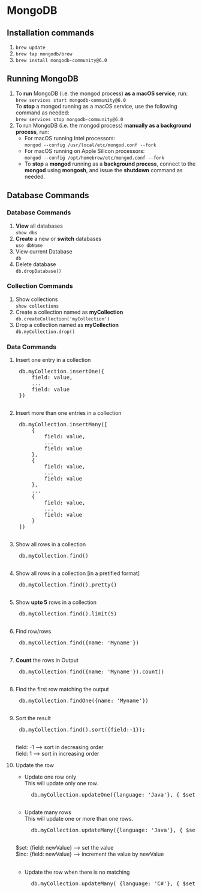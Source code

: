 # MongoDB

## Installation commands
1. ```brew update```
2. ```brew tap mongodb/brew```
3. ```brew install mongodb-community@6.0```

## Running MongoDB
1. To <b>run</b> MongoDB (i.e. the mongod process) <b>as a macOS service</b>, run:<br>
    ```brew services start mongodb-community@6.0```<br>
   To <b>stop</b> a mongod running as a macOS service, use the following command as needed:<br>
   ```brew services stop mongodb-community@6.0```<br>
2. To run MongoDB (i.e. the mongod process) <b>manually as a background process</b>, run:
    * For macOS running Intel processors: <br>
        ```mongod --config /usr/local/etc/mongod.conf --fork```<br>
    * For macOS running on Apple Silicon processors:<br>
        ```mongod --config /opt/homebrew/etc/mongod.conf --fork```<br>
    * To <b>stop</b> a <b>mongod</b> running as a <b>background process</b>, connect to the <b>mongod</b> using <b>mongosh</b>, and issue the <b>shutdown</b> command as needed.


## Database Commands

### Database Commands
1. <b>View</b> all databases<br>
    ```show dbs```
2. <b>Create</b> a new or <b>switch</b> databases<br>
    ```use dbName```
3. View current Database<br>
    ```db```
4. Delete database<br>
    ```db.dropDatabase()```


### Collection Commands
1. Show collections<br>
    ```show collections```
2. Create a collection named as <b>myCollection</b><br>
    ```db.createCollection('myCollection')```
3. Drop a collection named as <b>myCollection</b><br>
    ```db.myCollection.drop()```


### Data Commands
1. Insert one entry in a collection<br>
    <pre>
    db.myCollection.insertOne({
        field: value,
        ...
        field: value
    })
    </pre>

2. Insert more than one entries in a collection</br>
    <pre>
    db.myCollection.insertMany([
        {
            field: value,
            ...
            field: value
        },
        {
            field: value,
            ...
            field: value
        },
        ...
        {
            field: value,
            ...
            field: value
        }
    ])
    </pre>
3. Show all rows in a collection</br>
    <pre>
    db.myCollection.find()
    </pre>
4. Show all rows in a collection [in a pretified format]</br>
    <pre>
    db.myCollection.find().pretty()
    </pre>
5. Show <b>upto 5</b> rows in a collection</br>
    <pre>
    db.myCollection.find().limit(5)
    </pre>
6. Find row/rows</br>
    <pre>
    db.myCollection.find({name: 'Myname'})
    </pre>
7. <b>Count</b> the rows in Output</br>
    <pre>
    db.myCollection.find({name: 'Myname'}).count()
    </pre>
8. Find the first row matching the output</br>
    <pre>
    db.myCollection.findOne({name: 'Myname'})
    </pre>
9. Sort the result</br>
    <pre>
    db.myCollection.find().sort({field:-1});
    </pre>

    field: -1 --> sort in decreasing order </br>
    field: 1  --> sort in increasing order </br>
10. Update the row
    * Update one row only</br>
        This will update only one row.</br>
        <pre>
        db.myCollection.updateOne({language: 'Java'}, { $set:{memberSince: 8} } );
        </pre>
    * Update many rows</br>
        This will update one or more than one rows.</br>
        <pre>
        db.myCollection.updateMany({language: 'Java'}, { $set:{memberSince: 8} } );
        </pre>
    $set: {field: newValue} --> set the value </br>
    $inc: {field: newValue} --> increment the value by newValue </br>
    </br>
    * Update the row when there is no matching
        <pre>
        db.myCollection.updateMany( {language: 'C#'}, { $set:{name: "Rakesh"} }, {upsert: true} );
        </pre>

